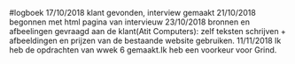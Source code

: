 #logboek 
17/10/2018 klant gevonden, interview gemaakt
21/10/2018 begonnen met html pagina van intervieuw
23/10/2018 bronnen en afbeelingen gevraagd aan de klant(Atit Computers): zelf teksten schrijven + afbeeldingen en prijzen van de bestaande website gebruiken.
11/11/2018 Ik heb de opdrachten van wwek 6 gemaakt.Ik heb een voorkeur voor Grind.
